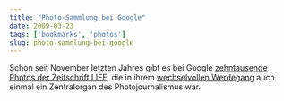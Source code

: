 ```yaml
---
title: "Photo-Sammlung bei Google"
date: 2009-03-23
tags: ['bookmarks', 'photos']
slug: photo-sammlung-bei-google
---
```

Schon seit November letzten Jahres gibt es bei Google [zehntausende
Photos der Zeitschrift LIFE][], die in ihrem [wechselvollen Werdegang][]
auch einmal ein Zentralorgan des Photojournalismus war.

  [zehntausende Photos der Zeitschrift LIFE]: http://images.google.com/hosted/life
  [wechselvollen Werdegang]: http://en.wikipedia.org/wiki/Life_Magazine

